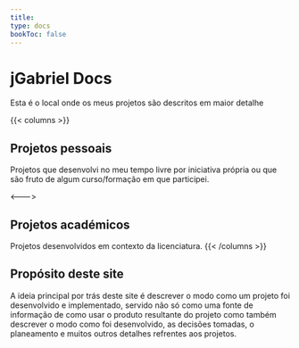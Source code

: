 ```yaml
---
title: 
type: docs
bookToc: false
---
```


# jGabriel Docs
Esta é o local onde os meus projetos são descritos em maior detalhe

{{< columns >}}
## Projetos pessoais

Projetos que desenvolvi no meu tempo livre por iniciativa própria ou que são fruto de algum curso/formação em que participei.

<--->

## Projetos académicos

Projetos desenvolvidos em contexto da licenciatura.
{{< /columns >}}


## Propósito deste site

A ideia principal por trás deste site é descrever o modo como um projeto foi desenvolvido e implementado, servido não só como uma fonte de informação de como usar o produto resultante do projeto como também descrever o modo como foi desenvolvido, as decisões tomadas, o planeamento e muitos outros detalhes refrentes aos projetos.